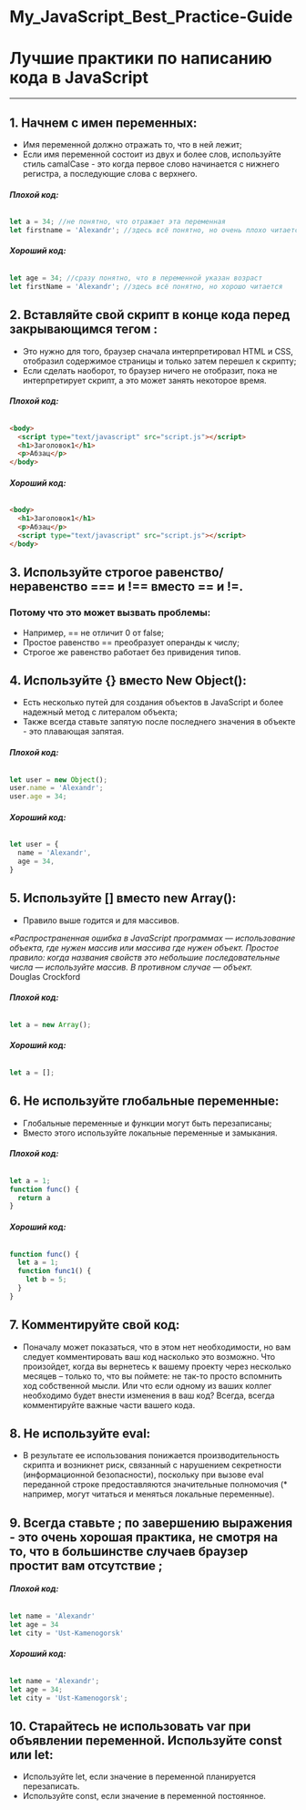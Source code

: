 # My_JavaScript_Best_Practice-Guide
# Лучшие практики по написанию кода в JavaScript
---
## 1. Начнем с имен переменных:
* Имя переменной должно отражать то, что в ней лежит;
* Если имя переменной состоит из двух и более слов, используйте стиль camalCase - это когда первое слово начинается с нижнего регистра, а последующие слова с верхнего.

###### ***Плохой код:***
```javascript
let a = 34; //не понятно, что отражает эта переменная
let firstname = 'Alexandr'; //здесь всё понятно, но очень плохо читается
```

###### ***Хороший код:***
```javascript
let age = 34; //сразу понятно, что в переменной указан возраст
let firstName = 'Alexandr'; //здесь всё понятно, но хорошо читается
```

## 2. Вставляйте свой скрипт в конце кода перед закрывающимся тегом </body>:
* Это нужно для того, браузер сначала интерпретировал HTML и CSS, отобразил содержимое страницы и только затем перешел к скрипту;
* Если сделать наоборот, то браузер ничего не отобразит, пока не интерпретирует скрипт, а это может занять некоторое время.

###### ***Плохой код:***
```html
<body>
  <script type="text/javascript" src="script.js"></script>
  <h1>Заголовок1</h1>
  <p>Абзац</p>
</body>
```

###### ***Хороший код:***
```html
<body>
  <h1>Заголовок1</h1>
  <p>Абзац</p>
  <script type="text/javascript" src="script.js"></script>
</body>
```

## 3. Используйте строгое равенство/неравенство === и !== вместо == и !=.
### Потому что это может вызвать проблемы:
* Например, == не отличит 0 от false;
* Простое равенство == преобразует операнды к числу;
* Строгое же равенство работает без привидения типов.

## 4. Используйте {} вместо New Object():
* Есть несколько путей для создания объектов в JavaScript и более надежный метод c литералом объекта;
* Также всегда ставьте запятую после последнего значения в объекте - это плавающая запятая.

###### ***Плохой код:***
```javascript
let user = new Object();
user.name = 'Alexandr';
user.age = 34;
```

###### ***Хороший код:***
```javascript
let user = {
  name = 'Alexandr',
  age = 34,
}
```

## 5. Используйте [] вместо new Array():
* Правило выше годится и для массивов.

*«Распространенная ошибка в JavaSсript программах — использование объекта, где нужен массив или массива где нужен объект. Простое правило: когда названия свойств это небольшие последовательные числа — используйте массив. В противном случае — объект.*  
Douglas Crockford

###### ***Плохой код:***
```javascript
let a = new Array();  
```

###### ***Хороший код:***
```javascript
let a = [];
```

## 6. Не используйте глобальные переменные:
* Глобальные переменные и функции могут быть перезаписаны;
* Вместо этого используйте локальные переменные и замыкания.

###### ***Плохой код:***
```javascript
let a = 1;
function func() {
  return a
}
```

###### ***Хороший код:***
```javascript
function func() {
  let a = 1;
  function func1() {
    let b = 5;
  }
}
```

## 7. Комментируйте свой код:
* Поначалу может показаться, что в этом нет необходимости, но вам следует комментировать ваш код насколько это возможно. Что произойдет, когда вы вернетесь к вашему проекту через несколько месяцев – только то, что вы поймете: не так-то просто вспомнить ход собственной мысли. Или что если одному из ваших коллег необходимо будет внести изменения в ваш код? Всегда, всегда комментируйте важные части вашего кода.

## 8. Не используйте **eval**:
* В результате ее использования понижается производительность скрипта и возникнет риск, связанный с нарушением секретности (информационной безопасности), поскольку при вызове eval переданной строке предоставляются значительные полномочия (* например, могут читаться и меняться локальные переменные).

## 9. Всегда ставьте **;** по завершению выражения - это очень хорошая практика, не смотря на то, что в большинстве случаев браузер простит вам отсутствие ;

###### ***Плохой код:***
```javascript
let name = 'Alexandr'
let age = 34
let city = 'Ust-Kamenogorsk'
```

###### ***Хороший код:***
```javascript
let name = 'Alexandr';
let age = 34;
let city = 'Ust-Kamenogorsk';
```

## 10. Старайтесь не использовать var при объявлении переменной. Используйте const или let:
* Используйте let, если значение в переменной планируется перезаписать.
* Используйте const, если значение в переменной постоянное.
